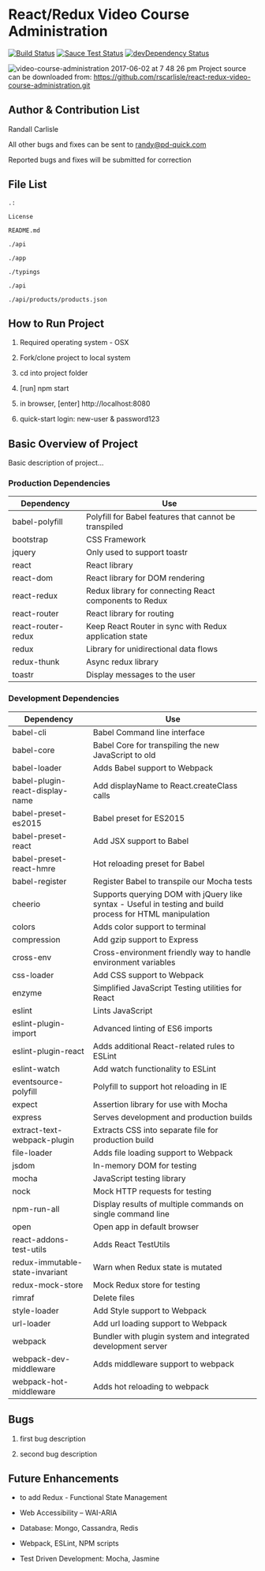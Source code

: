 # React/Redux Video Course Administration

[![Build Status](https://travis-ci.org/topheman/vanilla-es6-jspm.svg?branch=master)](https://travis-ci.org/topheman/vanilla-es6-jspm)
[![Sauce Test Status](https://saucelabs.com/buildstatus/vanilla-es6-jspm)](https://saucelabs.com/u/vanilla-es6-jspm)
[![devDependency Status](https://david-dm.org/topheman/vanilla-es6-jspm/dev-status.svg)](https://david-dm.org/topheman/vanilla-es6-jspm#info=devDependencies)

![video-course-administration 2017-06-02 at 7 48 26 pm](https://cloud.githubusercontent.com/assets/6508354/26754061/43ec7bc8-4828-11e7-9b7f-caab791692f4.png) 
Project source can be downloaded from: https://github.com/rscarlisle/react-redux-video-course-administration.git

**Author & Contribution List**
---------------

Randall Carlisle

All other bugs and fixes can be sent to randy@pd-quick.com

Reported bugs and fixes will be submitted for correction

**File List**
-----------
```
.:

License

README.md

./api

./app

./typings
```

```
./api

./api/products/products.json
```

**How to Run Project**
----------------------
1. Required operating system - OSX

2. Fork/clone project to local system

3. cd into project folder

4. [run] npm start

5. in browser, [enter] http://localhost:8080

6. quick-start login: new-user & password123



**Basic Overview of Project**
----------------------
Basic description of project...



### Production Dependencies
| **Dependency** | **Use** |
|----------|-------|
|babel-polyfill | Polyfill for Babel features that cannot be transpiled |
|bootstrap|CSS Framework|
|jquery|Only used to support toastr|
|react|React library |
|react-dom|React library for DOM rendering |
|react-redux|Redux library for connecting React components to Redux |
|react-router|React library for routing |
|react-router-redux|Keep React Router in sync with Redux application state|
|redux|Library for unidirectional data flows |
|redux-thunk|Async redux library|
|toastr|Display messages to the user|

### Development Dependencies
| **Dependency** | **Use** |
|----------|-------|
|babel-cli|Babel Command line interface |
|babel-core|Babel Core for transpiling the new JavaScript to old |
|babel-loader|Adds Babel support to Webpack |
|babel-plugin-react-display-name| Add displayName to React.createClass calls |
|babel-preset-es2015|Babel preset for ES2015|
|babel-preset-react| Add JSX support to Babel |
|babel-preset-react-hmre|Hot reloading preset for Babel|
|babel-register|Register Babel to transpile our Mocha tests|
|cheerio|Supports querying DOM with jQuery like syntax - Useful in testing and build process for HTML manipulation|
|colors|Adds color support to terminal |
|compression|Add gzip support to Express|
|cross-env|Cross-environment friendly way to handle environment variables|
|css-loader|Add CSS support to Webpack|
|enzyme|Simplified JavaScript Testing utilities for React|
|eslint|Lints JavaScript |
|eslint-plugin-import|Advanced linting of ES6 imports|
|eslint-plugin-react|Adds additional React-related rules to ESLint|
|eslint-watch|Add watch functionality to ESLint |
|eventsource-polyfill|Polyfill to support hot reloading in IE|
|expect|Assertion library for use with Mocha|
|express|Serves development and production builds|
|extract-text-webpack-plugin| Extracts CSS into separate file for production build | 
|file-loader| Adds file loading support to Webpack |
|jsdom|In-memory DOM for testing|
|mocha| JavaScript testing library |
|nock| Mock HTTP requests for testing |
|npm-run-all| Display results of multiple commands on single command line |
|open|Open app in default browser|
|react-addons-test-utils| Adds React TestUtils |
|redux-immutable-state-invariant|Warn when Redux state is mutated|
|redux-mock-store|Mock Redux store for testing|
|rimraf|Delete files |
|style-loader| Add Style support to Webpack |
|url-loader| Add url loading support to Webpack |
|webpack| Bundler with plugin system and integrated development server |
|webpack-dev-middleware| Adds middleware support to webpack |
|webpack-hot-middleware| Adds hot reloading to webpack |

**Bugs**
----------------------
1. first bug description

2. second bug description


**Future Enhancements**
----------------------
* to add Redux - Functional State Management

* Web Accessibility – WAI-ARIA

* Database: Mongo, Cassandra, Redis

* Webpack, ESLint, NPM scripts

* Test Driven Development: Mocha, Jasmine
